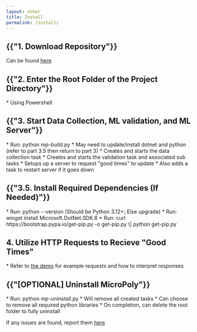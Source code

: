 ```yaml
---
layout: other
title: Install
permalink: /install/
---
```


<h2>{{"1. Download Repository"}}</h2>
<p>Can be found <a href="https://github.com/CPSECapstone/MicroPoly">here</a></p>

<h2>{{"2. Enter the Root Folder of the Project Directory"}}</h2>
* Using Powershell

<h2>{{"3. Start Data Collection, ML validation, and ML Server"}}</h2>
* Run: python mp-build.py
    * May need to update/install dotnet and python (refer to part 3.5 then return to part 3)
    * Creates and starts the data collection task
    * Creates and starts the validation task and associated sub tasks
    * Setups up a server to request "good times" to update
        * Also adds a task to restart server if it goes down

<h2>{{"3.5. Install Required Dependencies (If Needed)"}}</h2>
* Run: python --version (Should be Python 3.12+; Else upgrade)
* Run: winget install Microsoft.DotNet.SDK.8
* Run: curl https://bootstrap.pypa.io/get-pip.py -o get-pip.py \| python get-pip.py

<h2>4. Utilize HTTP Requests to Recieve "Good Times"</h2>
* Refer to <a href="/MicroPolyPages/demo/">the demo</a> for example requests and how to interpret responses

<h2>{{"[OPTIONAL] Uninstall MicroPoly"}}</h2>
* Run: python mp-uninstall.py
    * Will remove all created tasks
    * Can choose to remove all required python libraries
* On completion, can delete the root folder to fully uninstall

<br>
<p>If any issues are found, report them <a href="/MicroPolyPages/contact_issue_reporting/">here</a></p>
